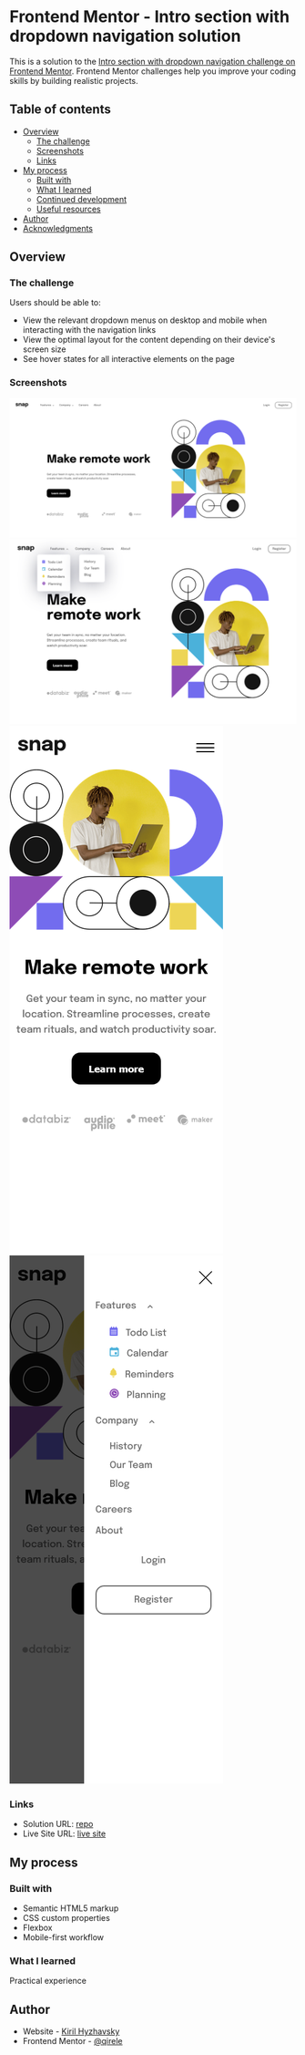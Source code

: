 # Frontend Mentor - Intro section with dropdown navigation solution

This is a solution to the [Intro section with dropdown navigation challenge on Frontend Mentor](https://www.frontendmentor.io/challenges/intro-section-with-dropdown-navigation-ryaPetHE5). Frontend Mentor challenges help you improve your coding skills by building realistic projects. 

## Table of contents

- [Overview](#overview)
  - [The challenge](#the-challenge)
  - [Screenshots](#screenshots)
  - [Links](#links)
- [My process](#my-process)
  - [Built with](#built-with)
  - [What I learned](#what-i-learned)
  - [Continued development](#continued-development)
  - [Useful resources](#useful-resources)
- [Author](#author)
- [Acknowledgments](#acknowledgments)


## Overview

### The challenge

Users should be able to:

- View the relevant dropdown menus on desktop and mobile when interacting with the navigation links
- View the optimal layout for the content depending on their device's screen size
- See hover states for all interactive elements on the page

### Screenshots

![DESKTOP 1920px width](./images/screenshot1920.png)
![DESKTOP 1440px width active](./images/screenshot1440active.png)
![MOBILE 375px width](./images/screenshot375.png)
![MOBILE 375px width active](./images/screenshot375active.png)


### Links

- Solution URL: [repo](https://github.com/qirele/frontend-challenges/tree/master/intro-section)
- Live Site URL: [live site](https://qirele.github.io/frontend-challenges/intro-section/)

## My process

### Built with

- Semantic HTML5 markup
- CSS custom properties
- Flexbox
- Mobile-first workflow


### What I learned

Practical experience

## Author

- Website - [Kiril Hyzhavsky](https://qirele.github.io/homepage/)
- Frontend Mentor - [@qirele](https://www.frontendmentor.io/profile/qirele)
